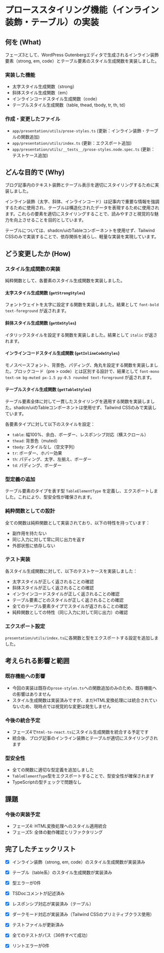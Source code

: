 # プローススタイリング機能（インライン装飾・テーブル）の実装

## 何を (What)

フェーズ3として、WordPress Gutenbergエディタで生成されるインライン装飾要素（strong, em, code）とテーブル要素のスタイル生成関数を実装しました。

### 実装した機能
- 太字スタイル生成関数（strong）
- 斜体スタイル生成関数（em）
- インラインコードスタイル生成関数（code）
- テーブルスタイル生成関数（table, thead, tbody, tr, th, td）

### 作成・変更したファイル
- `app/presentation/utils/prose-styles.ts` (更新：インライン装飾・テーブルの関数追加)
- `app/presentation/utils/index.ts` (更新：エクスポート追加)
- `app/presentation/utils/__tests__/prose-styles.node.spec.ts` (更新：テストケース追加)

## どんな目的で (Why)

ブログ記事内のテキスト装飾とテーブル表示を適切にスタイリングするために実装しました。

インライン装飾（太字、斜体、インラインコード）は記事内で重要な情報を強調するために使用され、テーブルは構造化されたデータを表現するために使用されます。これらの要素を適切にスタイリングすることで、読みやすさと視覚的な魅力を向上させることを目的としています。

テーブルについては、shadcn/uiのTableコンポーネントを使用せず、Tailwind CSSのみで実装することで、依存関係を減らし、軽量な実装を実現しています。

## どう変更したか (How)

### スタイル生成関数の実装

純粋関数として、各要素のスタイル生成関数を実装しました。

#### 太字スタイル生成関数 (`getStrongStyles`)
フォントウェイトを太字に設定する関数を実装しました。結果として `font-bold text-foreground` が返されます。

#### 斜体スタイル生成関数 (`getEmStyles`)
イタリックスタイルを設定する関数を実装しました。結果として `italic` が返されます。

#### インラインコードスタイル生成関数 (`getInlineCodeStyles`)
モノスペースフォント、背景色、パディング、角丸を設定する関数を実装しました。ブロックコード（pre > code）とは区別する設計で、結果として `font-mono text-sm bg-muted px-1.5 py-0.5 rounded text-foreground` が返されます。

#### テーブルスタイル生成関数 (`getTableStyles`)
テーブル要素全体に対して一貫したスタイリングを適用する関数を実装しました。shadcn/uiのTableコンポーネントは使用せず、Tailwind CSSのみで実装しています。

各要素タイプに対して以下のスタイルを設定：
- `table`: 幅100%、余白、ボーダー、レスポンシブ対応（横スクロール）
- `thead`: 背景色（muted）
- `tbody`: スタイルなし（空文字列）
- `tr`: ボーダー、ホバー効果
- `th`: パディング、太字、左揃え、ボーダー
- `td`: パディング、ボーダー

### 型定義の追加

テーブル要素のタイプを表す型 `TableElementType` を定義し、エクスポートしました。これにより、型安全性が確保されます。

### 純粋関数としての設計

全ての関数は純粋関数として実装されており、以下の特性を持っています：
- 副作用を持たない
- 同じ入力に対して常に同じ出力を返す
- 外部状態に依存しない

### テスト実装

各スタイル生成関数に対して、以下のテストケースを実装しました：
- 太字スタイルが正しく返されることの確認
- 斜体スタイルが正しく返されることの確認
- インラインコードスタイルが正しく返されることの確認
- テーブル要素ごとのスタイルが正しく返されることの確認
- 全てのテーブル要素タイプでスタイルが返されることの確認
- 純粋関数としての特性（同じ入力に対して同じ出力）の確認

### エクスポート設定

`presentation/utils/index.ts`に各関数と型をエクスポートする設定を追加しました。

## 考えられる影響と範囲

### 既存機能への影響
- 今回の実装は既存の`prose-styles.ts`への関数追加のみのため、既存機能への影響はありません
- スタイル生成関数は実装済みですが、まだHTML変換処理には統合されていないため、現時点では視覚的な変更は発生しません

### 今後の統合予定
- フェーズ4で`html-to-react.ts`にスタイル生成関数を統合する予定です
- 統合後、ブログ記事のインライン装飾とテーブルが適切にスタイリングされます

### 型安全性
- 全ての関数に適切な型定義を追加しました
- `TableElementType`型をエクスポートすることで、型安全性が確保されます
- TypeScriptの型チェックで問題なし

## 課題

### 今後の実装予定
- フェーズ4: HTML変換処理へのスタイル適用統合
- フェーズ5: 全体の動作確認とリファクタリング

## 完了したチェックリスト

- [x] インライン装飾（strong, em, code）のスタイル生成関数が実装済み
- [x] テーブル（table系）のスタイル生成関数が実装済み
- [x] 型エラーが0件
- [x] TSDocコメントが記述済み
- [x] レスポンシブ対応が実装済み（テーブル）
- [x] ダークモード対応が実装済み（Tailwind CSSのプリミティブクラス使用）
- [x] テストファイルが更新済み
- [x] 全てのテストがパス（36件すべて成功）
- [x] リントエラーが0件

